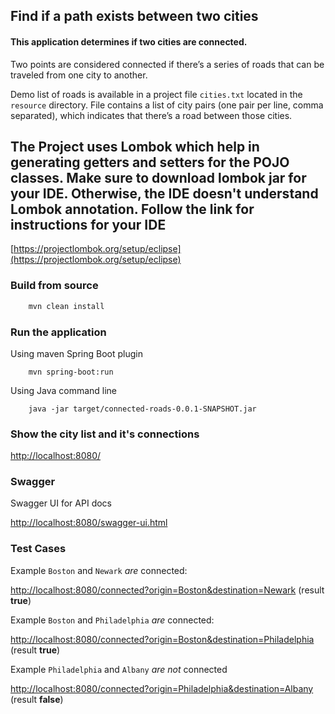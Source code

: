 ## Find if a path exists between two cities
#### This application determines if two cities are connected. 

Two points are considered connected if there’s a series of roads that can be traveled from one city to another.

Demo list of roads is available in a project file `cities.txt` located in the `resource` directory. 
File contains a list of city pairs (one pair per line, comma separated), which indicates that there’s a road between those cities.

## The Project uses Lombok which help in generating getters and setters for the POJO classes. Make sure to download lombok jar for your IDE. Otherwise, the IDE doesn't understand Lombok annotation. Follow the link for instructions for your IDE
[https://projectlombok.org/setup/eclipse](https://projectlombok.org/setup/eclipse)


### Build from source
```bash
    mvn clean install
```
### Run the application

Using maven Spring Boot plugin 
``` 
    mvn spring-boot:run 
```
Using Java command line 
```
    java -jar target/connected-roads-0.0.1-SNAPSHOT.jar
```

### Show the city list and it's connections

[http://localhost:8080/](http://localhost:8080/) 


### Swagger

Swagger UI for API docs

[http://localhost:8080/swagger-ui.html](http://localhost:8080/swagger-ui.html`)


### Test Cases

Example `Boston` and `Newark` _are_ connected:

[http://localhost:8080/connected?origin=Boston&destination=Newark](http://localhost:8080/connected?origin=Boston&destination=Newark) (result **true**)

Example `Boston` and `Philadelphia` _are_ connected:

[http://localhost:8080/connected?origin=Boston&destination=Philadelphia](http://localhost:8080/connected?origin=Boston&destination=Philadelphia) (result **true**)

 
Example `Philadelphia` and `Albany` _are not_ connected

[http://localhost:8080/connected?origin=Philadelphia&destination=Albany](http://localhost:8080/connected?origin=Philadelphia&destination=Albany) (result **false**)


   


